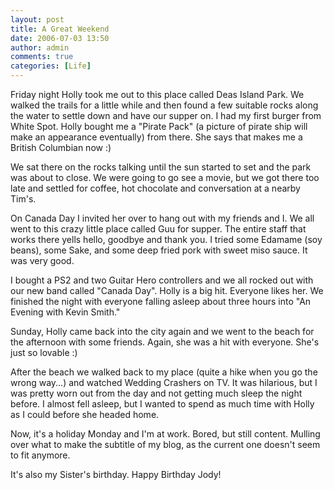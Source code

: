 ```yaml
---
layout: post
title: A Great Weekend
date: 2006-07-03 13:50
author: admin
comments: true
categories: [Life]
---
```

Friday night Holly took me out to this place called Deas Island Park.  We walked the trails for a little while and then found a few suitable rocks along the water to settle down and have our supper on.  I had my first burger from White Spot.  Holly bought me a "Pirate Pack" (a picture of pirate ship will make an appearance eventually) from there.  She says that makes me a British Columbian now :)

We sat there on the rocks talking until the sun started to set and the park was about to close.  We were going to go see a movie, but we got there too late and settled for coffee, hot chocolate and conversation at a nearby Tim's.

On Canada Day I invited her over to hang out with my friends and I.  We all went to this crazy little place called Guu for supper.  The entire staff that works there yells hello, goodbye and thank you.  I tried some Edamame (soy beans), some Sake, and some deep fried pork with sweet miso sauce.  It was very good.

I bought a PS2 and two Guitar Hero controllers and we all rocked out with our new band called "Canada Day".  Holly is a big hit.  Everyone likes her.  We finished the night with everyone falling asleep about three hours into "An Evening with Kevin Smith."

Sunday, Holly came back into the city again and we went to the beach for the afternoon with some friends.  Again, she was a hit with everyone.  She's just so lovable :)

After the beach we walked back to my place (quite a hike when you go the wrong way...) and watched Wedding Crashers on TV.  It was hilarious, but I was pretty worn out from the day and not getting much sleep the night before.  I almost fell asleep, but I wanted to spend as much time with Holly as I could before she headed home.

Now, it's a holiday Monday and I'm at work.  Bored, but still content.  Mulling over what to make the subtitle of my blog, as the current one doesn't seem to fit anymore.

It's also my Sister's birthday.  Happy Birthday Jody!
